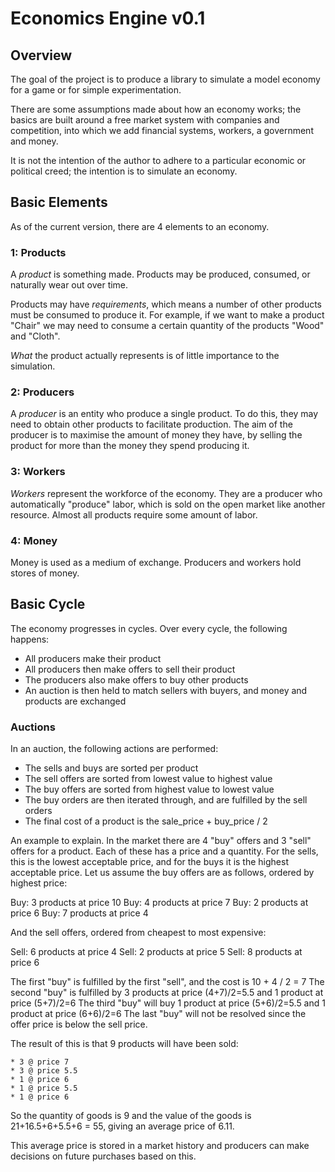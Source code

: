 # Economics Engine v0.1


## Overview

The goal of the project is to produce a library to simulate a model economy for a game or for simple experimentation.

There are some assumptions made about how an economy works; the basics are built around a free market system with companies and competition, into which we add financial systems, workers, a government and money.

It is not the intention of the author to adhere to a particular economic or political creed; the intention is to simulate an economy.


## Basic Elements

As of the current version, there are 4 elements to an economy.

### 1: Products

A *product* is something made. Products may be produced, consumed, or naturally wear out over time.

Products may have *requirements*, which means a number of other products must be consumed to produce it. For example, if we want to make a product "Chair" we may need to consume a certain quantity of the products "Wood" and "Cloth".

*What* the product actually represents is of little importance to the simulation.


### 2: Producers

A *producer* is an entity who produce a single product. To do this, they may need to obtain other products to facilitate production. The aim of the producer is to maximise the amount of money they have, by selling the product for more than the money they spend producing it.


### 3: Workers

*Workers* represent the workforce of the economy. They are a producer who automatically "produce" labor, which is sold on the open market like another resource. Almost all products require some amount of labor.


### 4: Money

Money is used as a medium of exchange. Producers and workers hold stores of money.


## Basic Cycle

The economy progresses in cycles. Over every cycle, the following happens:

* All producers make their product
* All producers then make offers to sell their product
* The producers also make offers to buy other products
* An auction is then held to match sellers with buyers, and money and products are exchanged


### Auctions

In an auction, the following actions are performed:

* The sells and buys are sorted per product
* The sell offers are sorted from lowest value to highest value
* The buy offers are sorted from highest value to lowest value
* The buy orders are then iterated through, and are fulfilled by the sell orders
* The final cost of a product is the sale_price + buy_price / 2

An example to explain. In the market there are 4 "buy" offers and 3 "sell" offers for a product. Each of these has a price and a quantity. For the sells, this is the lowest acceptable price, and for the buys it is the highest acceptable price.
Let us assume the buy offers are as follows, ordered by highest price:

Buy: 3 products at price 10
Buy: 4 products at price 7
Buy: 2 products at price 6
Buy: 7 products at price 4

And the sell offers, ordered from cheapest to most expensive:

Sell: 6 products at price 4
Sell: 2 products at price 5
Sell: 8 products at price 6

The first "buy" is fulfilled by the first "sell", and the cost is 10 + 4 / 2 = 7
The second "buy" is fulfilled by 3 products at price (4+7)/2=5.5 and 1 product at price (5+7)/2=6
The third "buy" will buy 1 product at price (5+6)/2=5.5 and 1 product at price (6+6)/2=6
The last "buy" will not be resolved since the offer price is below the sell price.

The result of this is that 9 products will have been sold:

    * 3 @ price 7
    * 3 @ price 5.5
    * 1 @ price 6
    * 1 @ price 5.5
    * 1 @ price 6

So the quantity of goods is 9 and the value of the goods is 21+16.5+6+5.5+6 = 55, giving an average price of 6.11.

This average price is stored in a market history and producers can make decisions on future purchases based on this.

